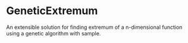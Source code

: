 # GeneticExtremum
An extensible solution for finding extremum of a n-dimensional function using a genetic algorithm with sample.
